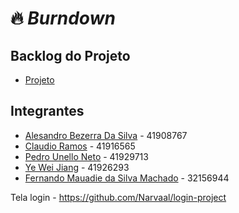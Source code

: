 # 🔥 *Burndown*

## Backlog do Projeto
- [Projeto](https://github.com/PedroUnello/projeto-engenharia-software/projects/1)
    
## Integrantes
- [Alesandro Bezerra Da Silva](https://github.com/Narvaal) - 41908767
- [Claudio Ramos](https://github.com/ClaudioSiqueira) - 41916565  
- [Pedro Unello Neto](https://github.com/PedroUnello) - 41929713
- [Ye Wei Jiang](https://github.com/lucas-ye) - 41926293
- [Fernando Mauadie da Silva Machado]() - 32156944


 Tela login - https://github.com/Narvaal/login-project
